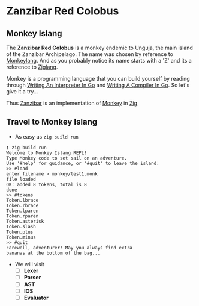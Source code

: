 # Zanzibar Red Colobus

## Monkey Islang

The **Zanzibar Red Colobus** is a monkey endemic to Unguja, the main island of the Zanzibar Archipelago.
The name was chosen by reference to [Monkeylang](https://monkeylang.org/). And as you probably notice its
name starts with a 'Z' and its a reference to [Ziglang](https://ziglang.org/).

Monkey is a programming language that you can build yourself by reading through
[Writing An Interpreter In Go](https://interpreterbook.com/) and
[Writing A Compiler In Go](https://compilerbook.com/). So let's give it a try...

Thus [Zanzibar](https://github.com/gthvn1/zanzibar/) is an implementation of [Monkey](https://monkeylang.org/) in [Zig](https://ziglang.org/)

## Travel to Monkey Islang

- As easy as `zig build run`
```
❯ zig build run
Welcome to Monkey Islang REPL!
Type Monkey code to set sail on an adventure.
Use '#help' for guidance, or '#quit' to leave the island.
>> #load
enter filename > monkey/test1.monk
file loaded
OK: added 8 tokens, total is 8
done
>> #tokens
Token.lbrace
Token.rbrace
Token.lparen
Token.rparen
Token.asterisk
Token.slash
Token.plus
Token.minus
>> #quit
Farewell, adventurer! May you always find extra
bananas at the bottom of the bag...
```
- We will visit
  - [ ] **Lexer**
  - [ ] **Parser**
  - [ ] **AST**
  - [ ] **IOS**
  - [ ] **Evaluator**

